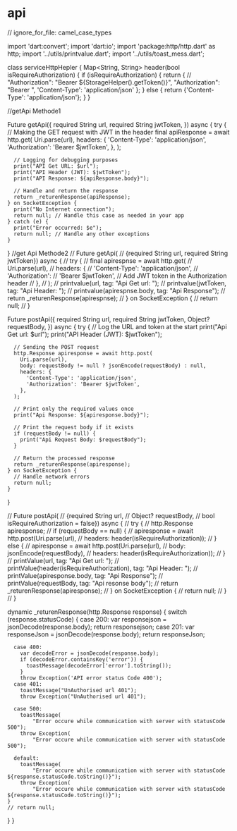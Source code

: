# api

// ignore_for_file: camel_case_types

import 'dart:convert';
import 'dart:io';
import 'package:http/http.dart' as http;
import '../utils/printvalue.dart';
import '../utils/toast_mess.dart';

class serviceHttpHepler {
  Map<String, String> header(bool isRequireAuthorization) {
    if (isRequireAuthorization) {
      return {
        // "Authorization": "Bearer ${StorageHelper().getToken()}",
        "Authorization": "Bearer ",
        'Content-Type': 'application/json'
      };
    } else {
      return {'Content-Type': 'application/json'};
    }
  }

//getApi Methode1

  Future<dynamic> getApi({
    required String url,
    required String jwtToken,
  }) async {
    try {
      // Making the GET request with JWT in the header
      final apiResponse = await http.get(
        Uri.parse(url),
        headers: {
          'Content-Type': 'application/json',
          'Authorization': 'Bearer $jwtToken',
        },
      );

      // Logging for debugging purposes
      print("API Get URL: $url");
      print("API Header (JWT): $jwtToken");
      print("API Response: ${apiResponse.body}");

      // Handle and return the response
      return _returenResponse(apiResponse);
    } on SocketException {
      print("No Internet connection");
      return null; // Handle this case as needed in your app
    } catch (e) {
      print("Error occurred: $e");
      return null; // Handle any other exceptions
    }
  }
  //get Api Methode2
  // Future<dynamic> getApi(
  //     {required String url, required String jwtToken}) async {
  //   try {
  //     final apirespnse = await http.get(
  //       Uri.parse(url),
  //       headers: {
  //         'Content-Type': 'application/json',
  //         'Authorization':
  //             'Bearer $jwtToken', // Add JWT token in the Authorization header
  //       },
  //     );
  //     printvalue(url, tag: "Api Get url: ");
  //     printvalue(jwtToken, tag: "Api Header: ");
  //     printvalue(apirespnse.body, tag: "Api Response");
  //     return _returenResponse(apirespnse);
  //   } on SocketException {
  //     return null;
  //   }

  Future<dynamic> postApi({
    required String url,
    required String jwtToken,
    Object? requestBody,
  }) async {
    try {
      // Log the URL and token at the start
      print("Api Get url: $url");
      print("API Header (JWT): $jwtToken");

      // Sending the POST request
      http.Response apiresponse = await http.post(
        Uri.parse(url),
        body: requestBody != null ? jsonEncode(requestBody) : null,
        headers: {
          'Content-Type': 'application/json',
          'Authorization': 'Bearer $jwtToken',
        },
      );

      // Print only the required values once
      print("Api Response: ${apiresponse.body}");

      // Print the request body if it exists
      if (requestBody != null) {
        print("Api Request Body: $requestBody");
      }

      // Return the processed response
      return _returenResponse(apiresponse);
    } on SocketException {
      // Handle network errors
      return null;
    }
  }

  // Future<dynamic> postApi(
  //     {required String url,
  //     Object? requestBody,
  //     bool isRequireAuthorization = false}) async {
  //   try {
  //     http.Response apiresponse;
  //     if (requestBody == null) {
  //       apiresponse = await http.post(Uri.parse(url),
  //           headers: header(isRequireAuthorization));
  //     } else {
  //       apiresponse = await http.post(Uri.parse(url),
  //           body: jsonEncode(requestBody),
  //           headers: header(isRequireAuthorization));
  //     }
  //     printValue(url, tag: "Api Get url: ");
  //     printValue(header(isRequireAuthorization), tag: "Api Header: ");
  //     printValue(apiresponse.body, tag: "Api Response");
  //     printValue(requestBody, tag: "Api resonse body");
  //     return _returenResponse(apiresponse);
  //   } on SocketException {
  //     return null;
  //   }
  // }

  dynamic _returenResponse(http.Response response) {
    switch (response.statusCode) {
      case 200:
        var responsejson = jsonDecode(response.body);
        return responsejson;
      case 201:
        var responseJson = jsonDecode(response.body);
        return responseJson;

      case 400:
        var decodeError = jsonDecode(response.body);
        if (decodeError.containsKey('error')) {
          toastMessage(decodeError['error'].toString());
        }
        throw Exception('API error status Code 400');
      case 401:
        toastMessage("UnAuthorised url 401");
        throw Exception("UnAuthorised url 401");

      case 500:
        toastMessage(
            "Error occure while communication with server with statusCode 500");
        throw Exception(
            "Error occure while communication with server with statusCode 500");

      default:
        toastMessage(
            "Error occure while communication with server with statusCode ${response.statusCode.toString()}");
        throw Exception(
            "Error occure while communication with server with statusCode ${response.statusCode.toString()}");
    }
    // return null;
  }
}







